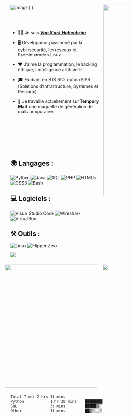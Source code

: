 ![image](https://github.com/user-attachments/assets/3578777d-5c10-40ba-8a63-9be32633dad9)
)
)
<img align="right" width="40%" src="./profile.png">
<br>
<br>
<br>
<br>

- 👨‍💻 Je suis [***Van Stark Hohenheim***](https://github.com/VanStarkHohenheim)
  
- 🖥️ Développeur passionné par la cybersécurité, les réseaux et l'administration Linux
- ❤️ J'aime la programmation, le hacking éthique, l'intelligence artificielle
- 🎓 Étudiant en BTS SIO, option SISR (Solutions d’Infrastructure, Systèmes et Réseaux)
  
- 🔭 Je travaille actuellement sur **Tempory Mail**, une maquette de génération de mails temporaires
<br/>
<br/>
<br/>
<br/>
<br/>
<br/>

## 🌍 Langages :
![Python](https://img.shields.io/badge/python-%233776AB.svg?style=for-the-badge&logo=python&logoColor=white)
![Java](https://img.shields.io/badge/java-%23ED8B00.svg?style=for-the-badge&logo=java&logoColor=white)
![SQL](https://img.shields.io/badge/sql-%2300599C.svg?style=for-the-badge&logo=postgresql&logoColor=white)
![PHP](https://img.shields.io/badge/php-%23777BB4.svg?style=for-the-badge&logo=php&logoColor=white)
![HTML5](https://img.shields.io/badge/html5-%23E34F26.svg?style=for-the-badge&logo=html5&logoColor=white)
![CSS3](https://img.shields.io/badge/css3-%231572B6.svg?style=for-the-badge&logo=css3&logoColor=white)
![Bash](https://img.shields.io/badge/bash-%234EAA25.svg?style=for-the-badge&logo=gnubash&logoColor=white)

## 💻 Logiciels :
![Visual Studio Code](https://img.shields.io/badge/Visual%20Studio%20Code-0078d7.svg?style=for-the-badge&logo=visual-studio-code&logoColor=white)
![Wireshark](https://img.shields.io/badge/Wireshark-%23165AAC.svg?style=for-the-badge&logo=wireshark&logoColor=white)
![VirtualBox](https://img.shields.io/badge/VirtualBox-%23183A61.svg?style=for-the-badge&logo=virtualbox&logoColor=white)

## ⚒ Outils :
![Linux](https://img.shields.io/badge/Linux-FCC624?style=for-the-badge&logo=linux&logoColor=black)
![Flipper Zero](https://img.shields.io/badge/FlipperZero-%23E4A9FE.svg?style=for-the-badge&logoColor=black)
<br />

![](banner2.png)

<div style="display: flex; justify-content: center;"> 
<img width="400px" style="margin:10px;" src="https://github-readme-stats.vercel.app/api?username=belmokhtar-mohamed&count_private=true&show_icons=true&theme=tokyonight">
<img style="margin:10px;" src="https://github-readme-stats.vercel.app/api/top-langs/?username=belmokhtar-mohamed&layout=compact&theme=tokyonight">
</div>

<!--START_SECTION:waka-->
```txt
Total Time: 2 hrs 15 mins
Python            1 hr 30 mins    ████████████████▓░░░░░░░░   66.67 %
SQL               30 mins         █████▒░░░░░░░░░░░░░░░░░░░   22.22 %
Other             15 mins         ██▒░░░░░░░░░░░░░░░░░░░░░░   11.11 %
